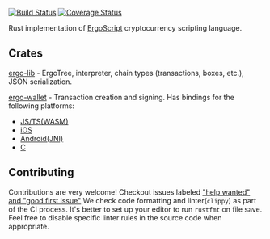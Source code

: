 [![Build Status](https://travis-ci.com/ergoplatform/sigma-rust.svg?branch=develop)](https://travis-ci.com/ergoplatform/sigma-rust)
[![Coverage Status](https://coveralls.io/repos/github/ergoplatform/sigma-rust/badge.svg)](https://coveralls.io/github/ergoplatform/sigma-rust)

Rust implementation of [ErgoScript](https://github.com/ScorexFoundation/sigmastate-interpreter) cryptocurrency scripting language. 

## Crates
[ergo-lib](https://github.com/ergoplatform/sigma-rust/tree/develop/ergo-lib) - ErgoTree, interpreter, chain types (transactions, boxes, etc.), JSON serialization.

[ergo-wallet](https://github.com/ergoplatform/sigma-rust/tree/develop/ergo-lib) - Transaction creation and signing. Has bindings for the following platforms:
- [JS/TS(WASM)](https://github.com/ergoplatform/sigma-rust/tree/develop/bindings/ergo-lib-wasm)
- [iOS](https://github.com/ergoplatform/sigma-rust/tree/develop/bindings/ergo-lib-ios)
- [Android(JNI)](https://github.com/ergoplatform/sigma-rust/tree/develop/bindings/ergo-lib-android)
- [C](https://github.com/ergoplatform/sigma-rust/tree/develop/bindings/ergo-lib-c)

## Contributing
Contributions are very welcome! Checkout issues labeled ["help wanted" and "good first issue"](https://github.com/ergoplatform/sigma-rust/labels/help%20wanted)
We check code formatting and linter(`clippy`) as part of the CI process. It's better to set up your editor to run `rustfmt` on file save.
 Feel free to disable specific linter rules in the source code when appropriate.
